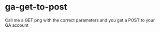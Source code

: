 ga-get-to-post
==============

Call me a GET png with the correct parameters and you get a POST to your GA account
